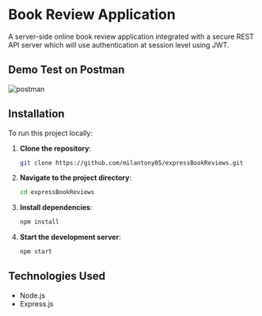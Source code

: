 # Book Review Application

A server-side online book review application integrated with a secure REST API server which will use authentication at session level using JWT.

## Demo Test on Postman

![postman](https://github.com/user-attachments/assets/93cc579e-39b7-413b-8d29-2fb0aeb23e0c)

## Installation

To run this project locally:

1. **Clone the repository**:
   ```bash
   git clone https://github.com/milantony05/expressBookReviews.git
   ```
2. **Navigate to the project directory**:
   ```bash
   cd expressBookReviews
   ```
3. **Install dependencies**:
   ```bash
   npm install
   ```
4. **Start the development server**:
   ```bash
   npm start
   ```

## Technologies Used

- Node.js
- Express.js
